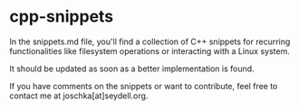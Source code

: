 # cpp-snippets

In the snippets.md file, you'll find a collection of C++ snippets for recurring functionalities like 
filesystem operations or interacting with a Linux system. 

It should be updated as soon as a better implementation is found.  

If you have comments on the snippets or want to contribute, feel free to contact me at joschka[at]seydell.org.
